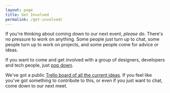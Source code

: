 ```yaml
---
layout: page
title: Get Involved
permalink: /get-involved/
---
```


If you're thinking about coming down to our next event, _please do_. There's no pressure to work on anything. Some people just turn up to chat, some people turn up to work on projects, and some people come for advice or ideas.

If you want to come and get involved with a group of designers, developers and tech people, just [pop down][2].

We've got a public [Trello board of all the current ideas][1]. If you feel like you've got something to contribute to this, or even if you just want to chat, come down to our next meet.

[1]:https://trello.com/b/a2CoupwM/turbo-hackers-projects
[2]:/events
